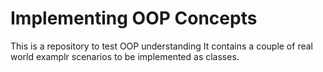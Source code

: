 # Implementing OOP Concepts
This is a repository to test OOP understanding
It contains a couple of real world examplr scenarios to be implemented as classes.
